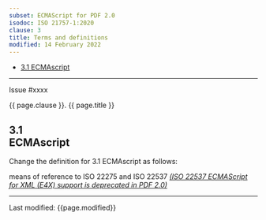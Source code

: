 ```yaml
---
subset: ECMAScript for PDF 2.0
isodoc: ISO 21757-1:2020
clause: 3
title: Terms and definitions
modified: 14 February 2022
---
```


<ul>
   <li><a href="#H3.1">3.1 ECMAscript</a>
   </li>
</ul>
<hr>

<link rel="stylesheet" href="../assets/iso-style.css">
<div class="isostyle">
<div class="fixedpopup" id="issuelink">
	Issue #xxxx
</div>


<p class="fake-h1">{{ page.clause }}. {{ page.title }}</p>

<h2 id="H3.1">3.1<br/>ECMAscript</h2>

<p class="location">Change the definition for 3.1 ECMAscript as follows:</p>

<p>
means of reference to ISO 22275 and ISO 22537 <ins onMouseEnter="mouseEnter(this)" data-issue="70"><i>(ISO 22537 ECMAScript for XML (E4X) support is deprecated in PDF 2.0)</i></ins>
</p>

</div>


<hr>
<p class="footnote">Last modified: {{page.modified}}</p>
